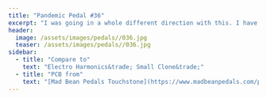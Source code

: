 ```yaml
---
title: "Pandemic Pedal #36"
excerpt: "I was going in a whole different direction with this. I have created a copper chainmail cover for this. I drew the large letters so they could be seen through the mail. I added big bold music clefs to add musicallity. Then I saw the transparent teal enclosure from small bear. That now gets the chainmail. This got some sparkles. The pedals sounds great though."
header:
  image: /assets/images/pedals//036.jpg
  teaser: /assets/images/pedals//036.jpg
sidebar:
  - title: "Compare to"
    text: "Electro Harmonics&trade; Small Clone&trade;"
  - title: "PCB from"
    text: "[Mad Bean Pedals Touchstone](https://www.madbeanpedals.com/projects/index.html)"
---
```


